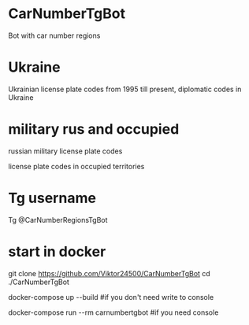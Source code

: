 # CarNumberTgBot
Bot with car number regions

# Ukraine
Ukrainian license plate codes  from 1995 till present, diplomatic codes in Ukraine

# military rus and occupied
russian military license plate codes

license plate codes in occupied territories

# Tg username
Tg @CarNumberRegionsTgBot

# start in docker
git clone https://github.com/Viktor24500/CarNumberTgBot
cd ./CarNumberTgBot

docker-compose up --build #if you don't need write to console

docker-compose run --rm carnumbertgbot #if you need console
